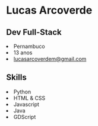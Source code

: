 <h1>Lucas Arcoverde</h1>

<h2>Dev Full-Stack</h2>

<nav>
  <ui>
    <li>Pernambuco</li>
    <li>13 anos</li>
    <li><a href="mailto:lucasarcoverdem@gmail.com">lucasarcoverdem@gmail.com<a></li>
  </ui>
</nav>

<h2>Skills</h2>

<nav>
  <ui>
    <li>Python</li>
    <li>HTML & CSS</li>
    <li>Javascript</li>
    <li>Java</li>
    <li>GDScript</li>
  </ui>
</nav>

